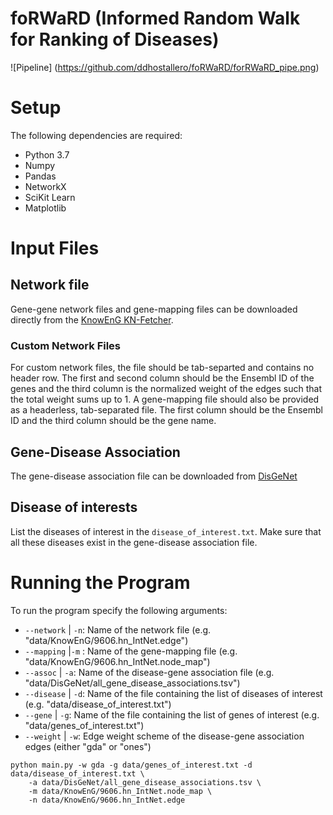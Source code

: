 # foRWaRD (Informed Random Walk for Ranking of Diseases)

![Pipeline]
(https://github.com/ddhostallero/foRWaRD/forRWaRD_pipe.png)

# Setup
The following dependencies are required:
 - Python 3.7
 - Numpy
 - Pandas
 - NetworkX
 - SciKit Learn
 - Matplotlib
 
# Input Files
## Network file
Gene-gene network files and gene-mapping files can be downloaded directly from the [KnowEnG KN-Fetcher](https://github.com/KnowEnG/KN_Fetcher/blob/master/Contents.md). 

### Custom Network Files
For custom network files, the file should be tab-separted and contains no header row. The first and second column should be the Ensembl ID of the genes and the third column is the normalized weight of the edges such that the total weight sums up to 1. A gene-mapping file should also be provided as a headerless, tab-separated file. The first column should be the Ensembl ID and the third column should be the gene name.

##  Gene-Disease Association
The gene-disease association file can be downloaded from [DisGeNet](https://www.disgenet.org/)

## Disease of interests
List the diseases of interest in the `disease_of_interest.txt`. Make sure that all these diseases exist in the gene-disease association file.

# Running the Program
To run the program specify the following arguments:
 - `--network` | `-n`: Name of the network file (e.g. "data/KnowEnG/9606.hn_IntNet.edge")
 - `--mapping` |`-m` : Name of the gene-mapping file (e.g. "data/KnowEnG/9606.hn_IntNet.node_map")
 - `--assoc` | `-a`: Name of the disease-gene association file (e.g. "data/DisGeNet/all_gene_disease_associations.tsv")
 - `--disease` | `-d`: Name of the file containing the list of diseases of interest (e.g. "data/disease_of_interest.txt")
 - `--gene` | `-g`: Name of the file containing the list of genes of interest (e.g. "data/genes_of_interest.txt")
 - `--weight` | `-w`: Edge weight scheme of the disease-gene association edges (either "gda" or "ones")

```
python main.py -w gda -g data/genes_of_interest.txt -d data/disease_of_interest.txt \
	-a data/DisGeNet/all_gene_disease_associations.tsv \
	-m data/KnowEnG/9606.hn_IntNet.node_map \
	-n data/KnowEnG/9606.hn_IntNet.edge 
```